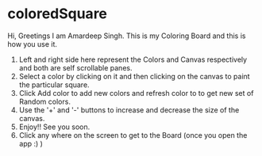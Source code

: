 # coloredSquare
 <p>Hi, Greetings I am Amardeep Singh. This is my Coloring Board and this is how you use it.</p>
        <ol>
            <li>Left and right side here represent the Colors and Canvas respectively and both are self scrollable panes.</li>
            <li>Select a color by clicking on it and then clicking on the canvas to paint the particular square.</li>
            <li>Click Add color to add new colors and refresh color to to get new set of Random colors.</li>
            <li>Use the '+' and '-' buttons to increase and decrease the size of the canvas.</li>
            <li> Enjoy!! See you soon.</li>
            <li> Click any where on the screen to get to the Board (once you open the app :) )</li>
        </ol>
